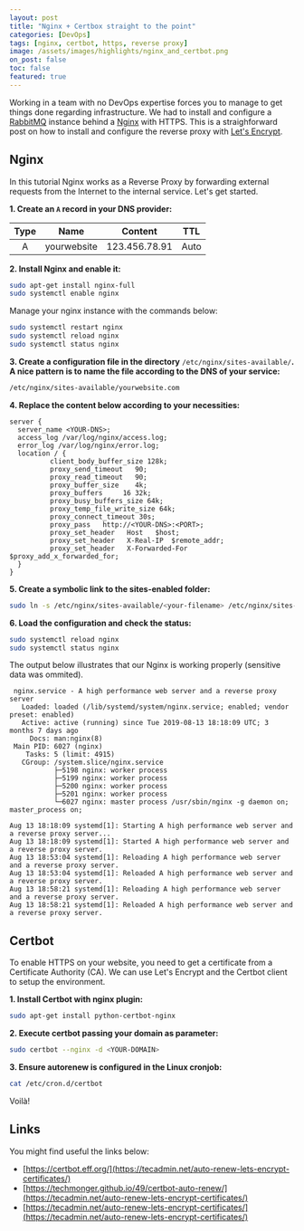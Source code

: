 ```yaml
---
layout: post
title: "Nginx + Certbox straight to the point"
categories: [DevOps]
tags: [nginx, certbot, https, reverse proxy]
image: /assets/images/highlights/nginx_and_certbot.png
on_post: false
toc: false
featured: true
---
```


Working in a team with no DevOps expertise forces you to manage to get things done regarding infrastructure. We had to install and configure a [RabbitMQ](https://www.rabbitmq.com/) instance behind a [Nginx](https://www.nginx.com/) with HTTPS. This is a straighforward post on how to install and configure the reverse proxy with [Let's Encrypt](https://letsencrypt.org).

## Nginx
In this tutorial Nginx works as a Reverse Proxy by forwarding external requests from the Internet to the internal service. Let's get started.

**1. Create an `A` record in your DNS provider:**

| Type |     Name    | Content       | TTL  |
|:----:|:-----------:|---------------|------|
|   A  | yourwebsite | 123.456.78.91 | Auto |


**2. Install Nginx and enable it:**

```bash
sudo apt-get install nginx-full
sudo systemctl enable nginx
```

Manage your nginx instance with the commands below:

```bash
sudo systemctl restart nginx
sudo systemctl reload nginx
sudo systemctl status nginx
```


**3. Create a configuration file in the directory** `/etc/nginx/sites-available/`**. A nice pattern is to name the file according to the DNS of your service:**

```bash
/etc/nginx/sites-available/yourwebsite.com
```


**4. Replace the content below according to your necessities:**

```text
server {
  server_name <YOUR-DNS>;
  access_log /var/log/nginx/access.log;
  error_log /var/log/nginx/error.log;
  location / {
          client_body_buffer_size 128k;
          proxy_send_timeout   90;
          proxy_read_timeout   90;
          proxy_buffer_size    4k;
          proxy_buffers     16 32k;
          proxy_busy_buffers_size 64k;
          proxy_temp_file_write_size 64k;
          proxy_connect_timeout 30s;
          proxy_pass   http://<YOUR-DNS>:<PORT>;
          proxy_set_header   Host   $host;
          proxy_set_header   X-Real-IP  $remote_addr;
          proxy_set_header   X-Forwarded-For $proxy_add_x_forwarded_for;
  }
}
```

**5. Create a symbolic link to the sites-enabled folder:**

```bash
sudo ln -s /etc/nginx/sites-available/<your-filename> /etc/nginx/sites-enabled/<your-filename>
```


**6. Load the configuration and check the status:**

```bash
sudo systemctl reload nginx
sudo systemctl status nginx
```

The output below illustrates that our Nginx is working properly (sensitive data was ommited).

```text
 nginx.service - A high performance web server and a reverse proxy server
   Loaded: loaded (/lib/systemd/system/nginx.service; enabled; vendor preset: enabled)
   Active: active (running) since Tue 2019-08-13 18:18:09 UTC; 3 months 7 days ago
     Docs: man:nginx(8)
 Main PID: 6027 (nginx)
    Tasks: 5 (limit: 4915)
   CGroup: /system.slice/nginx.service
           ├─5198 nginx: worker process
           ├─5199 nginx: worker process
           ├─5200 nginx: worker process
           ├─5201 nginx: worker process
           └─6027 nginx: master process /usr/sbin/nginx -g daemon on; master_process on;

Aug 13 18:18:09 systemd[1]: Starting A high performance web server and a reverse proxy server...
Aug 13 18:18:09 systemd[1]: Started A high performance web server and a reverse proxy server.
Aug 13 18:53:04 systemd[1]: Reloading A high performance web server and a reverse proxy server.
Aug 13 18:53:04 systemd[1]: Reloaded A high performance web server and a reverse proxy server.
Aug 13 18:58:21 systemd[1]: Reloading A high performance web server and a reverse proxy server.
Aug 13 18:58:21 systemd[1]: Reloaded A high performance web server and a reverse proxy server.
```


## Certbot
To enable HTTPS on your website, you need to get a certificate from a Certificate Authority (CA). We can use Let's Encrypt and the Certbot client to setup the environment.


**1. Install Certbot with nginx plugin:**

```bash
sudo apt-get install python-certbot-nginx
```

**2. Execute certbot passing your domain as parameter:**

```bash
sudo certbot --nginx -d <YOUR-DOMAIN>
``` 

**3. Ensure autorenew is configured in the Linux cronjob:**

```bash
cat /etc/cron.d/certbot
```

Voilà!


## Links
You might find useful the links below:

* [https://certbot.eff.org/](https://tecadmin.net/auto-renew-lets-encrypt-certificates/)
* [https://techmonger.github.io/49/certbot-auto-renew/](https://tecadmin.net/auto-renew-lets-encrypt-certificates/)
* [https://tecadmin.net/auto-renew-lets-encrypt-certificates/](https://tecadmin.net/auto-renew-lets-encrypt-certificates/)
